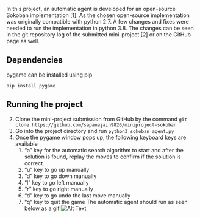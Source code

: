 In this project, an automatic agent is developed for an open-source Sokoban implementation [1].  As the chosen open-source implementation was originally compatible with python 2.7. A few changes and fixes were needed to run the implementation in python 3.8. The changes can be seen in the git repository log of the submitted mini-project [2] or on the GitHub page as well.

## Dependencies

pygame can be installed using pip

```pip install pygame```

## Running the project
2. Clone the mini-project submission from GitHub by the command 
```git clone https://github.com/sapanajain9826/miniproject-sokoban```
3. Go into the project directory and run 
```python3 sokoban_agent.py``` 
4. Once the pygame window pops up, the following keyboard keys are available
   1. “a” key for the automatic search algorithm to start and after the solution is found, replay the moves to confirm if the solution is correct.
   2. “u” key to go up manually
   3. “d” key to go down manually
   4. “l” key to go left manually
   5. “r” key to go right manually
   6. “d” key to go undo the last move manually
   7. “q” key to quit the game
The automatic agent should run as seen below as a gif 
   ![Alt Text](Animation_sokoban_final_level55.gif)
